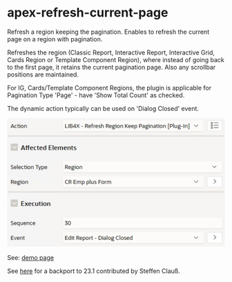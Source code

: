 # apex-refresh-current-page
Refresh a region keeping the pagination. Enables to refresh the current page on a region with pagination.

Refreshes the region (Classic Report, Interactive Report, Interactive Grid, Cards Region or Template Component Region), where instead of going back to the first page, it retains the current pagination page. Also any scrollbar positions are maintained. 

For IG, Cards/Template Component Regions, the plugin is applicable for Pagination Type 'Page' - have 'Show Total Count' as checked.

The dynamic action typically can be used on 'Dialog Closed' event.

![image](https://github.com/kekema/apex-refresh-current-page/blob/main/refresh-region-keep-pagination.jpg)

See: [demo page](https://apex.oracle.com/pls/apex/r/yola/demo/employees-refresh)

See [here](https://github.com/kekema/apex-refresh-current-page/issues/1) for a backport to 23.1 contributed by Steffen Clauß.
